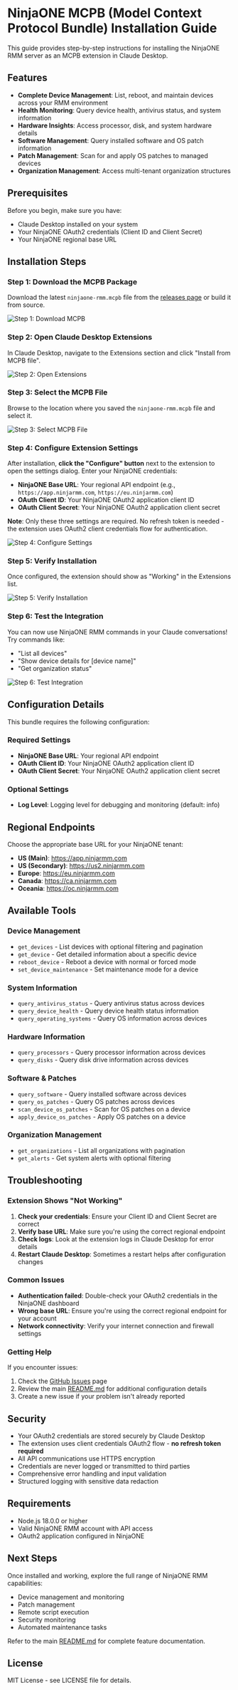 # NinjaONE MCPB (Model Context Protocol Bundle) Installation Guide

This guide provides step-by-step instructions for installing the NinjaONE RMM server as an MCPB extension in Claude Desktop.

## Features

- **Complete Device Management**: List, reboot, and maintain devices across your RMM environment
- **Health Monitoring**: Query device health, antivirus status, and system information
- **Hardware Insights**: Access processor, disk, and system hardware details
- **Software Management**: Query installed software and OS patch information
- **Patch Management**: Scan for and apply OS patches to managed devices
- **Organization Management**: Access multi-tenant organization structures

## Prerequisites

Before you begin, make sure you have:
- Claude Desktop installed on your system
- Your NinjaONE OAuth2 credentials (Client ID and Client Secret)
- Your NinjaONE regional base URL

## Installation Steps

### Step 1: Download the MCPB Package

Download the latest `ninjaone-rmm.mcpb` file from the [releases page](https://github.com/Lungshot/NinjaOneMCP/releases) or build it from source.

![Step 1: Download MCPB](docs/images/mcpb-step1.png)

### Step 2: Open Claude Desktop Extensions

In Claude Desktop, navigate to the Extensions section and click "Install from MCPB file".

![Step 2: Open Extensions](docs/images/mcpb-step2.png)

### Step 3: Select the MCPB File

Browse to the location where you saved the `ninjaone-rmm.mcpb` file and select it.

![Step 3: Select MCPB File](docs/images/mcpb-step3.png)

### Step 4: Configure Extension Settings

After installation, **click the "Configure" button** next to the extension to open the settings dialog. Enter your NinjaONE credentials:

- **NinjaONE Base URL**: Your regional API endpoint (e.g., `https://app.ninjarmm.com`, `https://eu.ninjarmm.com`)
- **OAuth Client ID**: Your NinjaONE OAuth2 application client ID
- **OAuth Client Secret**: Your NinjaONE OAuth2 application client secret

**Note**: Only these three settings are required. No refresh token is needed - the extension uses OAuth2 client credentials flow for authentication.

![Step 4: Configure Settings](docs/images/mcpb-step4.png)

### Step 5: Verify Installation

Once configured, the extension should show as "Working" in the Extensions list.

![Step 5: Verify Installation](docs/images/mcpb-step5.png)

### Step 6: Test the Integration

You can now use NinjaONE RMM commands in your Claude conversations! Try commands like:
- "List all devices"
- "Show device details for [device name]"
- "Get organization status"

![Step 6: Test Integration](docs/images/mcpb-step6.png)

## Configuration Details

This bundle requires the following configuration:

### Required Settings

- **NinjaONE Base URL**: Your regional API endpoint
- **OAuth Client ID**: Your NinjaONE OAuth2 application client ID
- **OAuth Client Secret**: Your NinjaONE OAuth2 application client secret

### Optional Settings

- **Log Level**: Logging level for debugging and monitoring (default: info)

## Regional Endpoints

Choose the appropriate base URL for your NinjaONE tenant:

- **US (Main)**: https://app.ninjarmm.com
- **US (Secondary)**: https://us2.ninjarmm.com
- **Europe**: https://eu.ninjarmm.com
- **Canada**: https://ca.ninjarmm.com
- **Oceania**: https://oc.ninjarmm.com

## Available Tools

### Device Management
- `get_devices` - List devices with optional filtering and pagination
- `get_device` - Get detailed information about a specific device
- `reboot_device` - Reboot a device with normal or forced mode
- `set_device_maintenance` - Set maintenance mode for a device

### System Information
- `query_antivirus_status` - Query antivirus status across devices
- `query_device_health` - Query device health status information
- `query_operating_systems` - Query OS information across devices

### Hardware Information
- `query_processors` - Query processor information across devices
- `query_disks` - Query disk drive information across devices

### Software & Patches
- `query_software` - Query installed software across devices
- `query_os_patches` - Query OS patches across devices
- `scan_device_os_patches` - Scan for OS patches on a device
- `apply_device_os_patches` - Apply OS patches on a device

### Organization Management
- `get_organizations` - List all organizations with pagination
- `get_alerts` - Get system alerts with optional filtering

## Troubleshooting

### Extension Shows "Not Working"

1. **Check your credentials**: Ensure your Client ID and Client Secret are correct
2. **Verify base URL**: Make sure you're using the correct regional endpoint
3. **Check logs**: Look at the extension logs in Claude Desktop for error details
4. **Restart Claude Desktop**: Sometimes a restart helps after configuration changes

### Common Issues

- **Authentication failed**: Double-check your OAuth2 credentials in the NinjaONE dashboard
- **Wrong base URL**: Ensure you're using the correct regional endpoint for your account
- **Network connectivity**: Verify your internet connection and firewall settings

### Getting Help

If you encounter issues:
1. Check the [GitHub Issues](https://github.com/Lungshot/NinjaOneMCP/issues) page
2. Review the main [README.md](README.md) for additional configuration details
3. Create a new issue if your problem isn't already reported

## Security

- Your OAuth2 credentials are stored securely by Claude Desktop
- The extension uses client credentials OAuth2 flow - **no refresh token required**
- All API communications use HTTPS encryption
- Credentials are never logged or transmitted to third parties
- Comprehensive error handling and input validation
- Structured logging with sensitive data redaction

## Requirements

- Node.js 18.0.0 or higher
- Valid NinjaONE RMM account with API access
- OAuth2 application configured in NinjaONE

## Next Steps

Once installed and working, explore the full range of NinjaONE RMM capabilities:
- Device management and monitoring
- Patch management
- Remote script execution
- Security monitoring
- Automated maintenance tasks

Refer to the main [README.md](README.md) for complete feature documentation.

## License

MIT License - see LICENSE file for details.